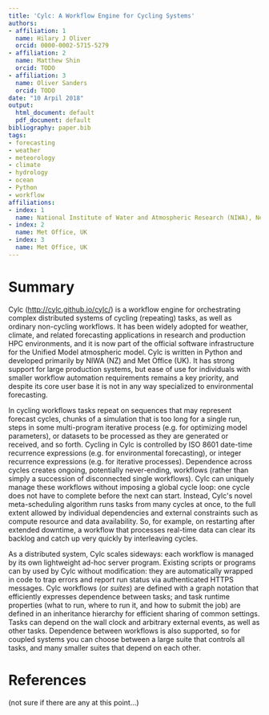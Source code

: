 ```yaml
---
title: 'Cylc: A Workflow Engine for Cycling Systems'
authors:
- affiliation: 1
  name: Hilary J Oliver
  orcid: 0000-0002-5715-5279
- affiliation: 2
  name: Matthew Shin
  orcid: TODO
- affiliation: 3
  name: Oliver Sanders
  orcid: TODO
date: "10 Arpil 2018"
output:
  html_document: default
  pdf_document: default
bibliography: paper.bib
tags:
- forecasting
- weather
- meteorology
- climate
- hydrology
- ocean
- Python
- workflow
affiliations:
- index: 1
  name: National Institute of Water and Atmospheric Research (NIWA), New Zealand
- index: 2
  name: Met Office, UK
- index: 3
  name: Met Office, UK
---
```


# Summary

Cylc (http://cylc.github.io/cylc/) is a workflow engine for orchestrating
complex distributed systems of cycling (repeating) tasks, as well as ordinary
non-cycling workflows. It has been widely adopted for weather, climate, and
related forecasting applications in research and production HPC environments,
and it is now part of the official software infrastructure for the Unified
Model atmospheric model. Cylc is written in Python and developed primarily by
NIWA (NZ) and Met Office (UK). It has strong support for large production
systems, but ease of use for individuals with smaller workflow automation
requirements remains a key priority, and despite its core user base it is not
in any way specialized to environmental forecasting.

In cycling workflows tasks repeat on sequences that may represent forecast
cycles, chunks of a simulation that is too long for a single run, steps in some
multi-program iterative process (e.g. for optimizing model parameters), or
datasets to be processed as they are generated or received, and so forth.
Cycling in Cylc is controlled by ISO 8601 date-time recurrence expressions
(e.g. for environmental forecasting), or integer recurrence expressions (e.g.
for iterative processes). Dependence across cycles creates ongoing, potentially
never-ending, workflows (rather than simply a succession of disconnected single
workflows). Cylc can uniquely manage these workflows without imposing a global
cycle loop: one cycle does not have to complete before the next can start.
Instead, Cylc's novel meta-scheduling algorithm runs tasks from many cycles at
once, to the full extent allowed by individual dependencies and external
constraints such as compute resource and data availability. So, for example, on
restarting after extended downtime, a workflow that processes real-time data
can clear its backlog and catch up very quickly by interleaving cycles.

As a distributed system, Cylc scales sideways: each workflow is managed by its
own lightweight ad-hoc server program. Existing scripts or programs can by used
by Cylc without modification: they are automatically wrapped in code to trap
errors and report run status via authenticated HTTPS messages. Cylc workflows
(or *suites*) are defined with a graph notation that efficiently expresses
dependence between tasks; and task runtime properties (what to run, where to
run it, and how to submit the job) are defined in an inheritance hierarchy for
efficient sharing of common settings. Tasks can depend on the wall clock and
arbitrary external events, as well as other tasks.  Dependence between
workflows is also supported, so for coupled systems you can choose between a
large suite that controls all tasks, and many smaller suites that depend on
each other.

# References
(not sure if there are any at this point...)
